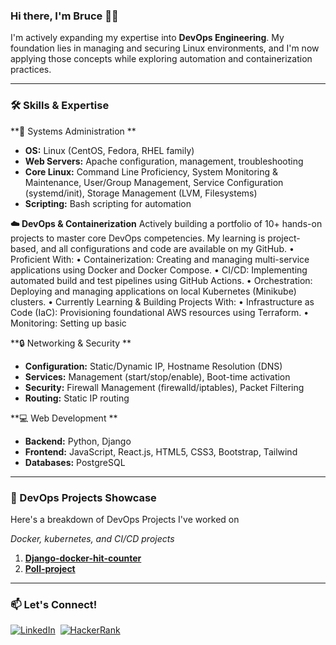 ### Hi there, I'm Bruce 👋🏾

I'm actively expanding my expertise into **DevOps Engineering**. My foundation lies in managing and securing Linux environments, and I'm now applying those concepts while exploring automation and containerization practices.


---

### 🛠️ Skills & Expertise

**🐧 Systems Administration **
*   **OS:** Linux (CentOS, Fedora, RHEL family)
*   **Web Servers:** Apache configuration, management, troubleshooting
*   **Core Linux:** Command Line Proficiency, System Monitoring & Maintenance, User/Group Management, Service Configuration (systemd/init), Storage Management (LVM, Filesystems)
*   **Scripting:** Bash scripting for automation

**☁️ DevOps & Containerization**
Actively building a portfolio of 10+ hands-on projects to master core DevOps competencies. My
learning is project-based, and all configurations and code are available on my GitHub.
• Proficient With:
• Containerization: Creating and managing multi-service applications using Docker and
Docker Compose.
• CI/CD: Implementing automated build and test pipelines using GitHub Actions.
• Orchestration: Deploying and managing applications on local Kubernetes (Minikube)
clusters.
• Currently Learning & Building Projects With:
• Infrastructure as Code (IaC): Provisioning foundational AWS resources using
Terraform.
• Monitoring: Setting up basic

**🔒 Networking & Security **
*   **Configuration:** Static/Dynamic IP, Hostname Resolution (DNS)
*   **Services:** Management (start/stop/enable), Boot-time activation
*   **Security:** Firewall Management (firewalld/iptables), Packet Filtering
*   **Routing:** Static IP routing

**💻 Web Development **
*   **Backend:** Python, Django
*   **Frontend:** JavaScript, React.js, HTML5, CSS3, Bootstrap, Tailwind
*   **Databases:** PostgreSQL

---

### 🚀 DevOps Projects Showcase

Here's a breakdown of DevOps Projects I've worked on 

_Docker, kubernetes, and CI/CD projects_
1. **[Django-docker-hit-counter](https://github.com/bruceminanga/Django-docker-hit-counter)**
2. **[Poll-project](https://github.com/bruceminanga/Poll-project)**


---

### 📫 Let's Connect!

[![LinkedIn](https://img.shields.io/badge/LinkedIn-%230077B5.svg?&style=flat-square&logo=linkedin&logoColor=white)](https://www.linkedin.com/in/bruce-minanga-omondi-768a55240/) 
[![HackerRank](https://img.shields.io/badge/-Hackerrank-2EC866?style=flat-square&logo=HackerRank&logoColor=white)](https://www.hackerrank.com/bruceminanga)

<!-- Optional: Add GitHub Stats (uncomment below and replace 'bruceminanga' if needed) -->
<!--
---
### 📊 GitHub Stats
![Bruce's GitHub Stats](https://github-readme-stats.vercel.app/api?username=bruceminanga&show_icons=true&theme=radical)
![Top Langs](https://github-readme-stats.vercel.app/api/top-langs/?username=bruceminanga&layout=compact&theme=radical)
-->
